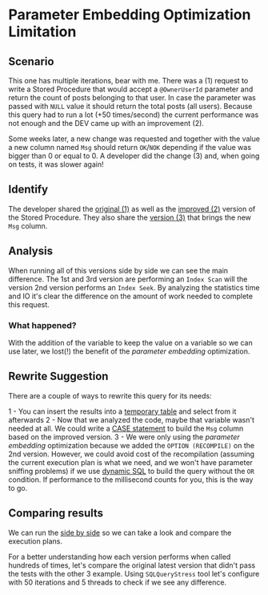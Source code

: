 # Parameter Embedding Optimization Limitation

## Scenario

This one has multiple iterations, bear with me.
There was a (1) request to write a Stored Procedure that would accept a `@OwnerUserId` parameter and return the count of posts belonging to that user. In case the parameter was passed with `NULL` value it should return the total posts (all users).
Because this query had to run a lot (+50 times/second) the current performance was not enough and the DEV came up with an improvement (2).

Some weeks later, a new change was requested and together with the value a new column named `Msg` should return `OK`/`NOK` depending if the value was bigger than 0 or equal to 0. A developer did the change (3) and, when going on tests, it was slower again!

## Identify

The developer shared the [original (1)](.\01-Original.sql) as well as the [improved (2)](.\02-ImprovedWithRecompile.sql) version of the Stored Procedure.
They also share the [version (3)](.\03-AddMsgColumn.sql) that brings the new `Msg` column.

## Analysis

When running all of this versions side by side we can see the main difference. The 1st and 3rd version are performing an `Index Scan` will the version 2nd version performs an `Index Seek`.
By analyzing the statistics time and IO it's clear the difference on the amount of work needed to complete this request.

### What happened?

With the addition of the variable to keep the value on a variable so we can use later, we lost(!) the benefit of the _parameter embedding_ optimization.

## Rewrite Suggestion

There are a couple of ways to rewrite this query for its needs:

1 - You can insert the results into a [temporary table](.\04-ImprovementTempTable.sql) and select from it afterwards
2 - Now that we analyzed the code, maybe that variable wasn't needed at all. We could write a [CASE statement](.\05-ImprovementWithCase.sql) to build the `Msg` column based on the improved version.
3 - We were only using the _parameter embedding_ optimization because we added the `OPTION (RECOMPILE)` on the 2nd version. However, we could avoid cost of the recompilation (assuming the current execution plan is what we need, and we won't have parameter sniffing problems) if we use [dynamic SQL](.\06-ImprovementWithDynamicSQL.sql) to build the query without the `OR` condition. If performance to the millisecond counts for you, this is the way to go.

## Comparing results

We can run the [side by side](.\07-SideBySide.sql) so we can take a look and compare the execution plans.

For a better understanding how each version performs when called hundreds of times, let's compare the original latest version that didn't pass the tests with the other 3 example. Using `SQLQueryStress` tool let's configure with 50 iterations and 5 threads to check if we see any difference.
